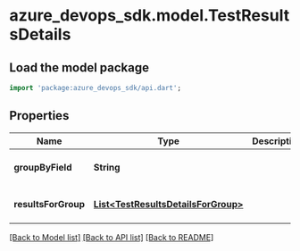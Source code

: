 # azure_devops_sdk.model.TestResultsDetails

## Load the model package
```dart
import 'package:azure_devops_sdk/api.dart';
```

## Properties
Name | Type | Description | Notes
------------ | ------------- | ------------- | -------------
**groupByField** | **String** |  | [optional] [default to null]
**resultsForGroup** | [**List&lt;TestResultsDetailsForGroup&gt;**](TestResultsDetailsForGroup.md) |  | [optional] [default to []]

[[Back to Model list]](../README.md#documentation-for-models) [[Back to API list]](../README.md#documentation-for-api-endpoints) [[Back to README]](../README.md)


